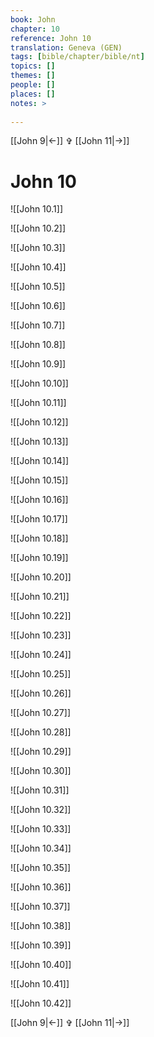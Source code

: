 ```yaml
---
book: John
chapter: 10
reference: John 10
translation: Geneva (GEN)
tags: [bible/chapter/bible/nt]
topics: []
themes: []
people: []
places: []
notes: >
  
---
```


[[John 9|<-]] ✞ [[John 11|->]]

# John 10

![[John 10.1]]

![[John 10.2]]

![[John 10.3]]

![[John 10.4]]

![[John 10.5]]

![[John 10.6]]

![[John 10.7]]

![[John 10.8]]

![[John 10.9]]

![[John 10.10]]

![[John 10.11]]

![[John 10.12]]

![[John 10.13]]

![[John 10.14]]

![[John 10.15]]

![[John 10.16]]

![[John 10.17]]

![[John 10.18]]

![[John 10.19]]

![[John 10.20]]

![[John 10.21]]

![[John 10.22]]

![[John 10.23]]

![[John 10.24]]

![[John 10.25]]

![[John 10.26]]

![[John 10.27]]

![[John 10.28]]

![[John 10.29]]

![[John 10.30]]

![[John 10.31]]

![[John 10.32]]

![[John 10.33]]

![[John 10.34]]

![[John 10.35]]

![[John 10.36]]

![[John 10.37]]

![[John 10.38]]

![[John 10.39]]

![[John 10.40]]

![[John 10.41]]

![[John 10.42]]

[[John 9|<-]] ✞ [[John 11|->]]
